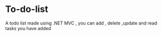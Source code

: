 # To-do-list
A todo list made using .NET MVC , you can add , delete ,update and read tasks you have added
